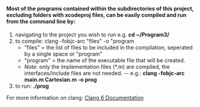 #### Most of the programs contained within the subdirectories of this project, excluding folders with xcodeproj files, can be easily compiled and run from the command line by:

1. navigating to the project you wish to run e.g. **cd ~/Program3/**
2. to compile: clang -fobjc-arc "files" -o "program
   - "files" = the list of files to be included in the compilation, seperated by a single space or "program"
   - "program" = the name of the executable file that will be created.
   - *Note:* only the implementation files (*.m) are compiled, the interfaces/include files are not needed.
   -- e.g.: **clang -fobjc-arc main.m Cartesian.m -o prog**
3. to run: **./prog**

For more information on clang: [Clang 6 Documentation](https://clang.llvm.org/docs/ClangCommandLineReference.html) 
